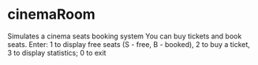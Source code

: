# cinemaRoom
Simulates a cinema seats booking system
You can buy tickets and book seats.
Enter: 
1 to display free seats (S - free, B - booked),
2 to buy a ticket,
3 to display statistics;
0 to exit
